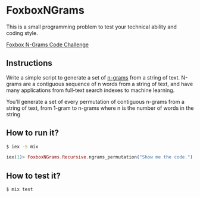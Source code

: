 # FoxboxNGrams

This is a small programming problem to test your technical ability and coding style.

[Foxbox N-Grams Code Challenge](https://gist.github.com/robvolk/fc0508cb1892b0a58c4e)

## Instructions
Write a simple script to generate a set of [n-grams](http://en.wikipedia.org/wiki/N-gram) from a string of text.  N-grams are a contiguous sequence of n words from a string of text, and have many applications from full-text search indexes to machine learning.

You'll generate a set of every permutation of contiguous n-grams from a string of text, from 1-gram to n-grams where n is the number of words in the string

## How to run it?

```bash
$ iex -S mix
```

```elixir
iex(1)> FoxboxNGrams.Recursive.ngrams_permutation("Show me the code.")
```

## How to test it?

```bash
$ mix test
```


